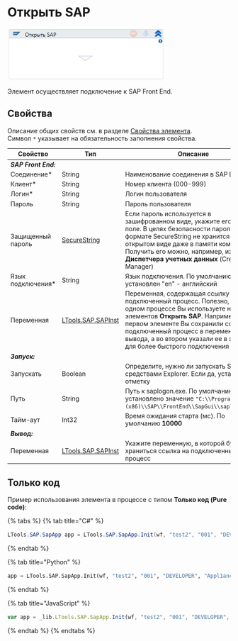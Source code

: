 # Открыть SAP

![](<../../../.gitbook/assets/image (361).png>)

Элемент осуществляет подключение к SAP Front End.

## Свойства
Описание общих свойств см. в разделе [Свойства элемента](https://docs.primo-rpa.ru/primo-rpa/primo-studio/process/elements#svoistva-elementa).\
Символ `*` указывает на обязательность заполнения свойства.

| Свойство           | Тип                | Описание                                                 |
| ------------------ | ------------------ | -------------------------------------------------------- |
| ***SAP Front End:*** | | | 
| Соединение\*       | String             | Наименование соединения в SAP Logon                      |
| Клиент\*           | String             | Номер клиента (000-999)                                  |
| Логин\*            | String             | Логин пользователя                                       |
| Пароль             | String             | Пароль пользователя                                      |
| Защищенный пароль |[SecureString](https://learn.microsoft.com/ru-ru/dotnet/api/system.security.securestring?view=netcore-2.0) | Если пароль используется в зашифрованном виде, укажите его в этом поле. В целях безопасности пароль в формате SecureString не хранится в открытом виде даже в памяти компьютера. Получить его можно, например, из **Диспетчера учетных данных** (Credential Manager) |
| Язык подключения\* | String             | Язык подключения. По умолчанию установлен "en" - английский |
| Переменная         | [LTools.SAP.SAPInst](https://docs.primo-rpa.ru/primo-rpa/g_elements/el_basic/els_sap/datatypes/sapinst) | Переменная, содержащая ссылку на подключенный процесс. Полезно, если в одном процессе Вы используете несколько элементов **Открыть SAP**. Например, в первом элементе Вы сохранили ссылку на подключенный процесс в переменной вывода, а во втором указали ее в этом поле для более быстрого подключения |
| ***Запуск:*** |  |  |
| Запускать          | Boolean            | Определите, нужно ли запускать SAP средствами Explorer. Если да, установите отметку |
| Путь               | String             | Путь к saplogon.exe. По умолчанию установлено значение `"C:\\Program Files (x86)\\SAP\\FrontEnd\\SapGui\\saplogon.exe"` |
| Тайм-аут           | Int32              | Время ожидания старта (мс). По умолчанию **10000**       |
| ***Вывод:***  |  |  |
| Переменная         | [LTools.SAP.SAPInst](https://docs.primo-rpa.ru/primo-rpa/g_elements/el_basic/els_sap/datatypes/sapinst) | Укажите переменную, в которой будет храниться ссылка на подключенный процесс |

## Только код
Пример использования элемента в процессе с типом **Только код (Pure code)**:

{% tabs %}
{% tab title="C#" %}
```csharp
LTools.SAP.SapApp app = LTools.SAP.SapApp.Init(wf, "test2", "001", "DEVELOPER", "Appl1ance", "en");
```
{% endtab %}

{% tab title="Python" %}
```python
app = LTools.SAP.SapApp.Init(wf, "test2", "001", "DEVELOPER", "Appl1ance", "en")
```
{% endtab %}

{% tab title="JavaScript" %}
```javascript
var app = _lib.LTools.SAP.SapApp.Init(wf, "test2", "001", "DEVELOPER", "Appl1ance", "en");
```
{% endtab %}
{% endtabs %}
